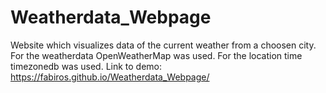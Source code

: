 # Weatherdata_Webpage
Website which visualizes data of the current weather from a choosen city. For the weatherdata OpenWeatherMap was used. For the location time timezonedb was used. 
Link to demo: https://fabiros.github.io/Weatherdata_Webpage/
